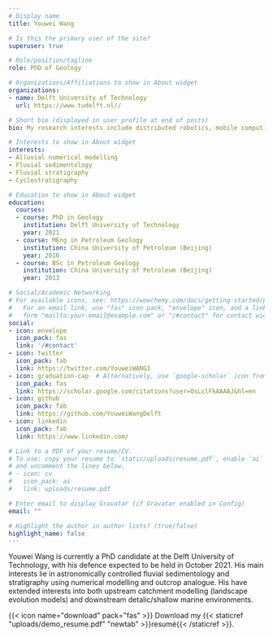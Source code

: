 ```yaml
---
# Display name
title: Youwei Wang

# Is this the primary user of the site?
superuser: true

# Role/position/tagline
role: PhD of Geology

# Organizations/Affiliations to show in About widget
organizations:
- name: Delft University of Technology
  url: https://www.tudelft.nl//

# Short bio (displayed in user profile at end of posts)
bio: My research interests include distributed robotics, mobile computing and programmable matter.

# Interests to show in About widget
interests:
- Alluvial numerical modelling
- Fluvial sedimentology
- Fluvial stratigraphy
- Cyclostratigraphy

# Education to show in About widget
education:
  courses:
  - course: PhD in Geology
    institution: Delft University of Technology
    year: 2021
  - course: MEng in Petroleum Geology
    institution: China University of Petroleum (Beijing)
    year: 2016
  - course: BSc in Petroleum Geology
    institution: China University of Petroleum (Beijing)
    year: 2013

# Social/Academic Networking
# For available icons, see: https://wowchemy.com/docs/getting-started/page-builder/#icons
#   For an email link, use "fas" icon pack, "envelope" icon, and a link in the
#   form "mailto:your-email@example.com" or "/#contact" for contact widget.
social:
- icon: envelope
  icon_pack: fas
  link: '/#contact'
- icon: twitter
  icon_pack: fab
  link: https://twitter.com/YouweiWANG3
- icon: graduation-cap  # Alternatively, use `google-scholar` icon from `ai` icon pack
  icon_pack: fas
  link: https://scholar.google.com/citations?user=OsLclFkAAAAJ&hl=en
- icon: github
  icon_pack: fab
  link: https://github.com/YouweiWangDelft
- icon: linkedin
  icon_pack: fab
  link: https://www.linkedin.com/

# Link to a PDF of your resume/CV.
# To use: copy your resume to `static/uploads/resume.pdf`, enable `ai` icons in `params.toml`, 
# and uncomment the lines below.
# - icon: cv
#   icon_pack: ai
#   link: uploads/resume.pdf

# Enter email to display Gravatar (if Gravatar enabled in Config)
email: ""

# Highlight the author in author lists? (true/false)
highlight_name: false
---
```


Youwei Wang is currently a PhD candidate at the Delft University of Technology, with his defence expected to be held in October 2021. His main interests lie in astronomically controlled fluvial sedimentology and stratigraphy using numerical modelling and outcrop analogue. His have extended interests into both upstream catchment modelling (landscape evolution models) and downstream detalic/shallow marine environments.


{{< icon name="download" pack="fas" >}} Download my {{< staticref "uploads/demo_resume.pdf" "newtab" >}}resumé{{< /staticref >}}.
